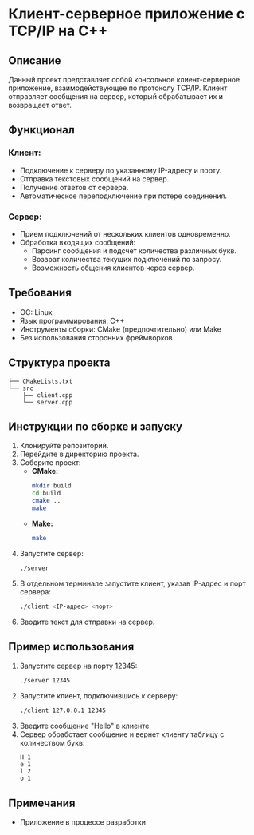 # Клиент-серверное приложение с TCP/IP на C++

## Описание

Данный проект представляет собой консольное клиент-серверное приложение, взаимодействующее по протоколу TCP/IP. Клиент отправляет сообщения на сервер, который обрабатывает их и возвращает ответ.

## Функционал

### Клиент:

* Подключение к серверу по указанному IP-адресу и порту.
* Отправка текстовых сообщений на сервер.
* Получение ответов от сервера.
* Автоматическое переподключение при потере соединения.

### Сервер:

* Прием подключений от нескольких клиентов одновременно.
* Обработка входящих сообщений:
    * Парсинг сообщения и подсчет количества различных букв.
    * Возврат количества текущих подключений по запросу.
    * Возможность общения клиентов через сервер.

## Требования

* ОС: Linux
* Язык программирования: C++
* Инструменты сборки: CMake (предпочтительно) или Make
* Без использования сторонних фреймворков

## Структура проекта
```
├── CMakeLists.txt
└── src
    ├── client.cpp
    └── server.cpp
```

## Инструкции по сборке и запуску

1. Клонируйте репозиторий.
2. Перейдите в директорию проекта.
3. Соберите проект:
    * **CMake:**
        ```bash
        mkdir build
        cd build
        cmake ..
        make
        ```
    * **Make:**
        ```bash
        make
        ```
4. Запустите сервер:
    ```bash
    ./server 
    ```
5. В отдельном терминале запустите клиент, указав IP-адрес и порт сервера:
    ```bash
    ./client <IP-адрес> <порт> 
    ```
6. Вводите текст для отправки на сервер.

## Пример использования

1. Запустите сервер на порту 12345:
    ```bash
    ./server 12345
    ```
2. Запустите клиент, подключившись к серверу:
    ```bash
    ./client 127.0.0.1 12345
    ```
3. Введите сообщение "Hello" в клиенте.
4. Сервер обработает сообщение и вернет клиенту таблицу с количеством букв:
    ```
    H 1
    e 1
    l 2
    o 1
    ```


## Примечания

* Приложение в процессе разработки